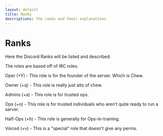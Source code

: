 ```yaml
---
layout: default
title: Ranks
descriptions: The ranks and their explanations
---
```


# Ranks

Here the Discord Ranks will be listed and described:

The roles are based off of IRC roles.

Oper (+Y) - This role is for the founder of the server. Which is Chew.

Owner (+q) - This role is really just alts of chew.

Admins (+a) - This role is for trusted ops.

Ops (+o) - This role is for trusted individuals who aren't quite ready to run a server.

Half-Ops (+h) - This role is generally for Ops-in-training.

Voiced (+v) - This is a "special" role that doesn't give any perms.
